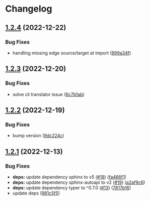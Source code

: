 # Changelog

## [1.2.4](https://github.com/recap-utr/arguebuf-python/compare/v1.2.3...v1.2.4) (2022-12-22)


### Bug Fixes

* handling missing edge source/target at import ([899a34f](https://github.com/recap-utr/arguebuf-python/commit/899a34f866c41527d8aeb3827b072426b5f1fcc2))

## [1.2.3](https://github.com/recap-utr/arguebuf-python/compare/v1.2.2...v1.2.3) (2022-12-20)


### Bug Fixes

* solve cli translator issue ([6c7b1ab](https://github.com/recap-utr/arguebuf-python/commit/6c7b1ab63cc9ee2c2e667670c10a189c96d801e1))

## [1.2.2](https://github.com/recap-utr/arguebuf-python/compare/v1.2.1...v1.2.2) (2022-12-19)


### Bug Fixes

* bump version ([9dc224c](https://github.com/recap-utr/arguebuf-python/commit/9dc224c81d8ebee477da7628712b4a0e3b5bd832))

## [1.2.1](https://github.com/recap-utr/arguebuf-python/compare/v1.2.0...v1.2.1) (2022-12-13)


### Bug Fixes

* **deps:** update dependency sphinx to v5 ([#18](https://github.com/recap-utr/arguebuf-python/issues/18)) ([fa466f1](https://github.com/recap-utr/arguebuf-python/commit/fa466f11cd6c90893f103fa0e4aa4ab6ebc80822))
* **deps:** update dependency sphinx-autoapi to v2 ([#19](https://github.com/recap-utr/arguebuf-python/issues/19)) ([a2af9c6](https://github.com/recap-utr/arguebuf-python/commit/a2af9c68f4988143ccbf478f8e92f4d3c8b35292))
* **deps:** update dependency typer to ^0.7.0 ([#13](https://github.com/recap-utr/arguebuf-python/issues/13)) ([7817b16](https://github.com/recap-utr/arguebuf-python/commit/7817b16d72ecc70a868674f411f3c6a4801ef7eb))
* update deps ([981c5f5](https://github.com/recap-utr/arguebuf-python/commit/981c5f500cbdd0333a1db23d7f5a59ead1df87a4))
